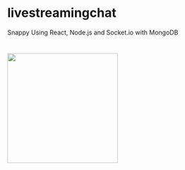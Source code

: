 # livestreamingchat
Snappy Using React, Node.js and Socket.io with MongoDB
#
<img src="https://drive.google.com/file/d/1_LcERFoKzROuZ9ozRG-wiAS1y9HbhU2s/view?usp=sharing" width="250"> 
